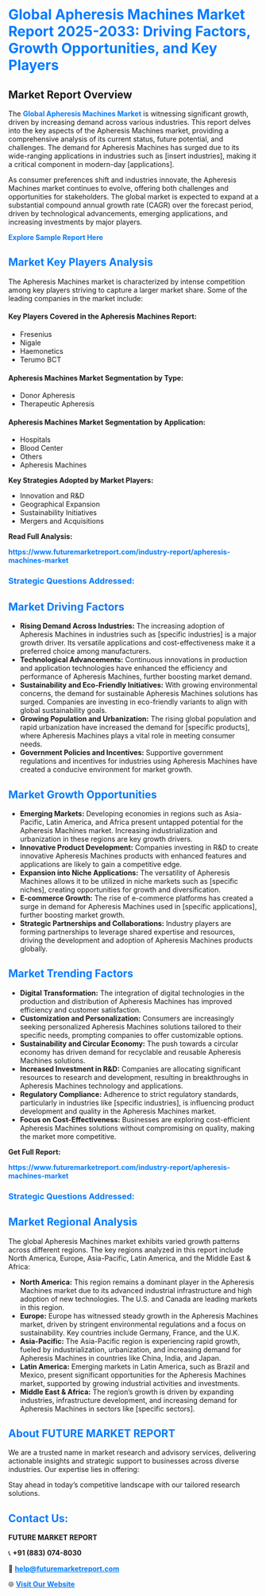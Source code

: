 <h1 style="color: #007BFF;">Global Apheresis Machines Market Report 2025-2033: Driving Factors, Growth Opportunities, and Key Players</h1>

<section id="overview">
<h2>Market Report Overview</h2>
<p>The <a href="https://www.futuremarketreport.com/industry-report/apheresis-machines-market" style="color: #007BFF; text-decoration: none;"><strong>Global Apheresis Machines Market</strong></a> is witnessing significant growth, driven by increasing demand across various industries. This report delves into the key aspects of the Apheresis Machines market, providing a comprehensive analysis of its current status, future potential, and challenges. The demand for Apheresis Machines has surged due to its wide-ranging applications in industries such as [insert industries], making it a critical component in modern-day [applications].</p>
<p>As consumer preferences shift and industries innovate, the Apheresis Machines market continues to evolve, offering both challenges and opportunities for stakeholders. The global market is expected to expand at a substantial compound annual growth rate (CAGR) over the forecast period, driven by technological advancements, emerging applications, and increasing investments by major players.</p>
</section>

<section id="overview">
<p><a href="https://www.futuremarketreport.com/request-sample/reportId=121838" style="color: #007BFF; text-decoration: none;"><strong>Explore Sample Report Here</strong></a></p>
</section>

<section id="key-players">
<h2 style="color: #007BFF;">Market Key Players Analysis</h2>
<p>The Apheresis Machines market is characterized by intense competition among key players striving to capture a larger market share. Some of the leading companies in the market include:</p>
<h4>Key Players Covered in the Apheresis Machines Report:</h4>
<ul><li>Fresenius</li><li>Nigale</li><li>Haemonetics</li><li>Terumo BCT</li></ul>
<h4>Apheresis Machines Market Segmentation by Type:</h4>
<ul><li>Donor Apheresis</li><li>Therapeutic Apheresis</li></ul>

<h4>Apheresis Machines Market Segmentation by Application:</h4>
<ul><li>Hospitals</li><li>Blood Center</li><li>Others</li><li>Apheresis Machines</li></ul>
<p><strong>Key Strategies Adopted by Market Players:</strong></p>
<ul>
<li>Innovation and R&D</li>
<li>Geographical Expansion</li>
<li>Sustainability Initiatives</li>
<li>Mergers and Acquisitions</li>
</ul>
</section>

<section>
<p><strong>Read Full Analysis: </strong></p><a href="https://www.futuremarketreport.com/industry-report/apheresis-machines-market" style="color: #007BFF; text-decoration: none;"><strong>https://www.futuremarketreport.com/industry-report/apheresis-machines-market</strong></a>
<h3 style="color: #007BFF;">Strategic Questions Addressed:</h3>
</section>

<section id="driving-factors">
<h2 style="color: #007BFF;">Market Driving Factors</h2>
<ul>
<li><strong>Rising Demand Across Industries:</strong> The increasing adoption of Apheresis Machines in industries such as [specific industries] is a major growth driver. Its versatile applications and cost-effectiveness make it a preferred choice among manufacturers.</li>
<li><strong>Technological Advancements:</strong> Continuous innovations in production and application technologies have enhanced the efficiency and performance of Apheresis Machines, further boosting market demand.</li>
<li><strong>Sustainability and Eco-Friendly Initiatives:</strong> With growing environmental concerns, the demand for sustainable Apheresis Machines solutions has surged. Companies are investing in eco-friendly variants to align with global sustainability goals.</li>
<li><strong>Growing Population and Urbanization:</strong> The rising global population and rapid urbanization have increased the demand for [specific products], where Apheresis Machines plays a vital role in meeting consumer needs.</li>
<li><strong>Government Policies and Incentives:</strong> Supportive government regulations and incentives for industries using Apheresis Machines have created a conducive environment for market growth.</li>
</ul>
</section>

<section id="growth-opportunities">
<h2 style="color: #007BFF;">Market Growth Opportunities</h2>
<ul>
<li><strong>Emerging Markets:</strong> Developing economies in regions such as Asia-Pacific, Latin America, and Africa present untapped potential for the Apheresis Machines market. Increasing industrialization and urbanization in these regions are key growth drivers.</li>
<li><strong>Innovative Product Development:</strong> Companies investing in R&D to create innovative Apheresis Machines products with enhanced features and applications are likely to gain a competitive edge.</li>
<li><strong>Expansion into Niche Applications:</strong> The versatility of Apheresis Machines allows it to be utilized in niche markets such as [specific niches], creating opportunities for growth and diversification.</li>
<li><strong>E-commerce Growth:</strong> The rise of e-commerce platforms has created a surge in demand for Apheresis Machines used in [specific applications], further boosting market growth.</li>
<li><strong>Strategic Partnerships and Collaborations:</strong> Industry players are forming partnerships to leverage shared expertise and resources, driving the development and adoption of Apheresis Machines products globally.</li>
</ul>
</section>

<section id="trending-factors">
<h2 style="color: #007BFF;">Market Trending Factors</h2>
<ul>
<li><strong>Digital Transformation:</strong> The integration of digital technologies in the production and distribution of Apheresis Machines has improved efficiency and customer satisfaction.</li>
<li><strong>Customization and Personalization:</strong> Consumers are increasingly seeking personalized Apheresis Machines solutions tailored to their specific needs, prompting companies to offer customizable options.</li>
<li><strong>Sustainability and Circular Economy:</strong> The push towards a circular economy has driven demand for recyclable and reusable Apheresis Machines solutions.</li>
<li><strong>Increased Investment in R&D:</strong> Companies are allocating significant resources to research and development, resulting in breakthroughs in Apheresis Machines technology and applications.</li>
<li><strong>Regulatory Compliance:</strong> Adherence to strict regulatory standards, particularly in industries like [specific industries], is influencing product development and quality in the Apheresis Machines market.</li>
<li><strong>Focus on Cost-Effectiveness:</strong> Businesses are exploring cost-efficient Apheresis Machines solutions without compromising on quality, making the market more competitive.</li>
</ul>
</section>

<section>
<p><strong>Get Full Report: </strong></p><a href="https://www.futuremarketreport.com/industry-report/apheresis-machines-market" style="color: #007BFF; text-decoration: none;"><strong>https://www.futuremarketreport.com/industry-report/apheresis-machines-market</strong></a>
<h3 style="color: #007BFF;">Strategic Questions Addressed:</h3>
</section>


<section id="regional-analysis">
<h2 style="color: #007BFF;">Market Regional Analysis</h2>
<p>The global Apheresis Machines market exhibits varied growth patterns across different regions. The key regions analyzed in this report include North America, Europe, Asia-Pacific, Latin America, and the Middle East & Africa:</p>
<ul>
<li><strong>North America:</strong> This region remains a dominant player in the Apheresis Machines market due to its advanced industrial infrastructure and high adoption of new technologies. The U.S. and Canada are leading markets in this region.</li>
<li><strong>Europe:</strong> Europe has witnessed steady growth in the Apheresis Machines market, driven by stringent environmental regulations and a focus on sustainability. Key countries include Germany, France, and the U.K.</li>
<li><strong>Asia-Pacific:</strong> The Asia-Pacific region is experiencing rapid growth, fueled by industrialization, urbanization, and increasing demand for Apheresis Machines in countries like China, India, and Japan.</li>
<li><strong>Latin America:</strong> Emerging markets in Latin America, such as Brazil and Mexico, present significant opportunities for the Apheresis Machines market, supported by growing industrial activities and investments.</li>
<li><strong>Middle East & Africa:</strong> The region’s growth is driven by expanding industries, infrastructure development, and increasing demand for Apheresis Machines in sectors like [specific sectors].</li>
</ul>
</section>

<footer>
<h2 style="color: #007BFF;">About FUTURE MARKET REPORT</h2>
<p>We are a trusted name in market research and advisory services, delivering actionable insights and strategic support to businesses across diverse industries. Our expertise lies in offering:</p>

<p>Stay ahead in today’s competitive landscape with our tailored research solutions.</p>

<h2 style="color: #007BFF;">Contact Us:</h2>
<p><strong>FUTURE MARKET REPORT</strong></p>
<p>📞 <strong>+91 (883) 074-8030</strong></p>
<p>📧 <strong><a href="mailto:help@futuremarketreport.com" style="color: #007BFF;">help@futuremarketreport.com</a></strong></p>
<p>🌐 <strong><a href="https://www.futuremarketreport.com/" style="color: #007BFF;">Visit Our Website</a></strong></p>
</footer>